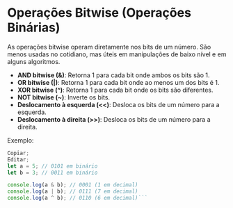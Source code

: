 # Operações Bitwise (Operações Binárias)

As operações bitwise operam diretamente nos bits de um número. São menos usadas no cotidiano, mas úteis em manipulações de baixo nível e em alguns algoritmos.

- **AND bitwise (&)**: Retorna 1 para cada bit onde ambos os bits são 1.
- **OR bitwise (|)**: Retorna 1 para cada bit onde ao menos um dos bits é 1.
- **XOR bitwise (^)**: Retorna 1 para cada bit onde os bits são diferentes.
- **NOT bitwise (~)**: Inverte os bits.
- **Deslocamento à esquerda (<<)**: Desloca os bits de um número para a esquerda.
- **Deslocamento à direita (>>)**: Desloca os bits de um número para a direita.

Exemplo:

````js
Copiar;
Editar;
let a = 5; // 0101 em binário
let b = 3; // 0011 em binário

console.log(a & b); // 0001 (1 em decimal)
console.log(a | b); // 0111 (7 em decimal)
console.log(a ^ b); // 0110 (6 em decimal)```
````
